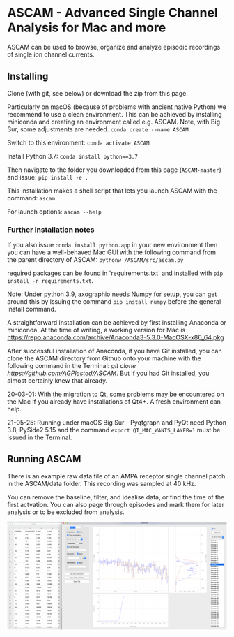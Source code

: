 # ASCAM - Advanced Single Channel Analysis for Mac and more

ASCAM can be used to browse, organize and analyze episodic recordings of single ion channel currents.

## Installing 
Clone (with git, see below) or download the zip from this page.

Particularly on macOS (because of problems with ancient native Python) we recommend to use a clean environment. This can be achieved by installing miniconda and creating an environment called e.g. ASCAM. Note, with Big Sur, some adjustments are needed.
`conda create --name ASCAM` 

Switch to this environment:
`conda activate ASCAM`

Install Python 3.7: 
`conda install python==3.7`

Then navigate to the folder you downloaded from this page (`ASCAM-master`) and issue: 
`pip install -e .`

This installation makes a shell script that lets you launch ASCAM with the command: 
`ascam`

For launch options:
`ascam --help`

### Further installation notes
If you also issue `conda install python.app` in your new environment then you can have a well-behaved Mac GUI with the following command from the parent directory of ASCAM:
`pythonw /ASCAM/src/ascam.py` 

required packages can be found in 'requirements.txt' and installed with 
`pip install -r requirements.txt`.

Note: Under python 3.9, axographio needs Numpy for setup, you can get around this by issuing the command `pip install numpy` before the general install command.

A straightforward installation can be achieved by first installing Anaconda or miniconda. At the time of writing, a working version for Mac is https://repo.anaconda.com/archive/Anaconda3-5.3.0-MacOSX-x86_64.pkg 

After successful installation of Anaconda, if you have Git installed, you can clone the ASCAM directory from Github onto your machine with the following command in the Terminal: *git clone https://github.com/AGPlested/ASCAM*. But if you had Git installed, you almost certainly knew that already. 

20-03-01: With the migration to Qt, some problems may be encountered on the Mac if you already have installations of Qt4+. A fresh environment can help.

21-05-25: Running under macOS Big Sur - Pyqtgraph and PyQt need Python 3.8, PySide2 5.15 and the command `export QT_MAC_WANTS_LAYER=1` must be issued in the Terminal. 


## Running ASCAM

There is an example raw data file of an AMPA receptor single channel patch in the ASCAM/data folder. This recording was sampled at 40 kHz.

You can remove the baseline, filter, and idealise data, or find the time of the first actvation. You can also page through episodes and mark them for later analysis or to be excluded from analysis. 

![macOS Screenshot](cuteSCAM.png)
